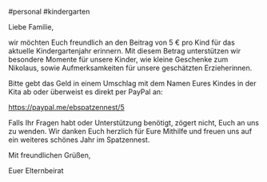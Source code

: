 #personal #kindergarten 

Liebe Familie,

wir möchten Euch freundlich an den Beitrag von 5 € pro Kind für das aktuelle Kindergartenjahr erinnern. Mit diesem Betrag unterstützen wir besondere Momente für unsere Kinder, wie kleine Geschenke zum Nikolaus, sowie Aufmerksamkeiten für unsere geschätzten Erzieherinnen.

Bitte gebt das Geld in einem Umschlag mit dem Namen Eures Kindes in der Kita ab oder überweist es direkt per PayPal an:

https://paypal.me/ebspatzennest/5

Falls Ihr Fragen habt oder Unterstützung benötigt, zögert nicht, Euch an uns zu wenden. Wir danken Euch herzlich für Eure Mithilfe und freuen uns auf ein weiteres schönes Jahr im Spatzennest.

Mit freundlichen Grüßen,

Euer Elternbeirat
